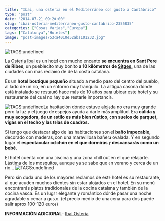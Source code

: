 ```yaml
---
title: "Ibai, una osteria en el Mediterráneo con gusto a Cantábrico"
type: "post"
date: "2014-07-21 09:20:00"
slug: "ibai-osteria-mediterraneo-gusto-cantabrico-2355835"
categories: ["Cosas Varias","Europa"]
tags: ["Catalunya","Hoteles"]
image: "post-images/53ca4010e52abs101232.jpg"
---
```


![ TAGS:undefined](post-images/53ca4010e52abs101232.jpg)  
  
La [Osteria Ibai](http://www.booking.com/hotel/es/ibai.html?aid=1294466&no_rooms=1&group_adults=1) es un hotel con mucho encanto **se encuentra en Sant Pere de Ribes**, un pueblecito muy bonito **a 10 kilómetros de [Sitges,](http://www.missviajes.com/carnaval-sitges-528419)** una de las ciudades con más reclamo de de la costa catalana.  
  
Es un **hotel boutique pequeño** situado a medio paso del centro del pueblo, al lado de un rio, en un entorno muy tranquilo. La antigua casona dónde está instalado se restauró hace más de 10 años para ubicar este hotel y su restaurante del cual no hay que restarle importancia.  
  
![ TAGS:undefined](post-images/53ca4038c67ffs16781.jpg)La habitación dónde estuve alojada no era muy grande pero la luz y el juego de espejos ayuda a darle más amplitud. Era **cálida y muy acogedora, de un estilo es más bien rústico, con suelos de parquet, vigas en el techo y las telas de cuadros.**   
  
Si tengo que destacar algo de las habitaciones son el **baño impecable,** decorado con maderas, con una maravillosa bañera ovalada. Y en segundo lugar e**l espectacular colchón en el que dormirás y descansarás como un bebé.**   
  
El hotel cuenta con una piscina y una zona chill out en el que relajarte. Lástima de los mosquitos, aunque ya se sabe que en verano y cerca de un rio... ![ TAGS:undefined](post-images/53ca4031f280cs113411.jpg)  
  
Pero sin duda uno de los mayores reclamos de este hotel es su restaurante, al que acuden muchos clientes sin estar alojados en el hotel. En su menú encontrarás platos tradicionales de la cocina catalana y también de la cocina vasca. Es un lugar elegante y romántico dónde pasar una noche agradable y cenar a gusto. (el precio medio de una cena para dos puede salir aprox 100-120 euros)  
  
**INFORMACIÓN ADICIONAL**- [Ibai Osteria ](http://www.booking.com/hotel/es/ibai.html?aid=1294466&no_rooms=1&group_adults=1)